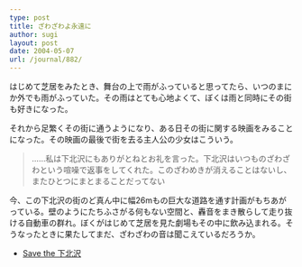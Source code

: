 ```yaml
---
type: post
title: ざわざわよ永遠に
author: sugi
layout: post
date: 2004-05-07
url: /journal/882/
---
```

はじめて芝居をみたとき、舞台の上で雨がふっていると思ってたら、いつのまにか外でも雨がふっていた。その雨はとても心地よくて、ぼくは雨と同時にその街も好きになった。

それから足繁くその街に通うようになり、ある日その街に関する映画をみることになった。その映画の最後で街を去る主人公の少女はこういう。

> ……私は下北沢にもありがとねとお礼を言った。下北沢はいつものざわざわという喧噪で返事をしてくれた。このざわめきが消えることはないし、またひとつにまとまることだってない

今、この下北沢の街のど真ん中に幅26mもの巨大な道路を通す計画がもちあがっている。壁のようにたちふさがる何もない空間と、轟音をまき散らして走り抜ける自動車の群れ。ぼくがはじめて芝居を見た劇場もその中に飲み込まれる。そうなったときに果たしてまだ、ざわざわの音は聞こえているだろうか。

  * <a href="http://www.stsk.net/" onclick="_gaq.push(['_trackEvent', 'outbound-article', 'http://www.stsk.net/', 'Save the 下北沢']);" >Save the 下北沢</a>


